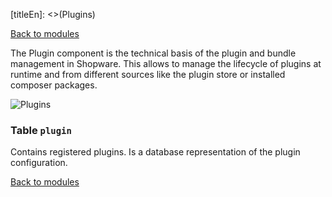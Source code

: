 [titleEn]: <>(Plugins)

[Back to modules](./../10-modules.md)

The Plugin component is the technical basis of the plugin and bundle management in Shopware. This allows to manage the lifecycle of plugins at runtime and from different sources like the plugin store or installed composer packages.

![Plugins](./dist/erm-shopware-core-framework-plugin.svg)


### Table `plugin`

Contains registered plugins. Is a database representation of the plugin configuration.


[Back to modules](./../10-modules.md)
